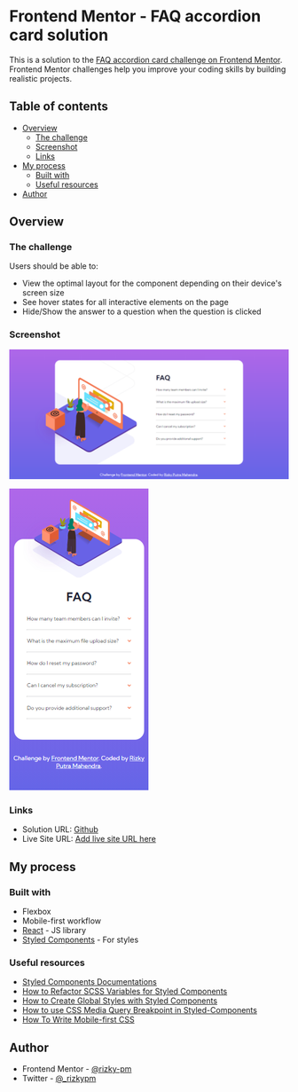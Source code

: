 # Frontend Mentor - FAQ accordion card solution

This is a solution to the [FAQ accordion card challenge on Frontend Mentor](https://www.frontendmentor.io/challenges/faq-accordion-card-XlyjD0Oam). Frontend Mentor challenges help you improve your coding skills by building realistic projects.

## Table of contents

-   [Overview](#overview)
    -   [The challenge](#the-challenge)
    -   [Screenshot](#screenshot)
    -   [Links](#links)
-   [My process](#my-process)
    -   [Built with](#built-with)
    -   [Useful resources](#useful-resources)
-   [Author](#author)

## Overview

### The challenge

Users should be able to:

-   View the optimal layout for the component depending on their device's screen size
-   See hover states for all interactive elements on the page
-   Hide/Show the answer to a question when the question is clicked

### Screenshot

![Preview Desktop](./result-screenshots/desktop-preview.png)

![Preview Mobile](./result-screenshots/mobile-preview.png)

### Links

-   Solution URL: [Github](https://github.com/rizky-pm/fm_faq-accordion-card)
-   Live Site URL: [Add live site URL here](https://your-live-site-url.com)

## My process

### Built with

-   Flexbox
-   Mobile-first workflow
-   [React](https://reactjs.org/) - JS library
-   [Styled Components](https://styled-components.com/) - For styles

### Useful resources

-   [Styled Components Documentations](https://styled-components.com/docs)
-   [How to Refactor SCSS Variables for Styled Components](https://code.likeagirl.io/how-to-refactor-scss-variables-for-styled-components-e0a7610fcbb4)
-   [How to Create Global Styles with Styled Components](https://scalablecss.com/styled-components-global-styles/)
-   [How to use CSS Media Query Breakpoint in Styled-Components](https://dev.to/cagatayunal/how-to-use-css-media-query-breakpoint-in-styled-components-9of)
-   [How To Write Mobile-first CSS](https://zellwk.com/blog/how-to-write-mobile-first-css/)

## Author

-   Frontend Mentor - [@rizky-pm](https://www.frontendmentor.io/profile/rizky-pm)
-   Twitter - [@\_rizkypm](https://twitter.com/_rizkypm)
